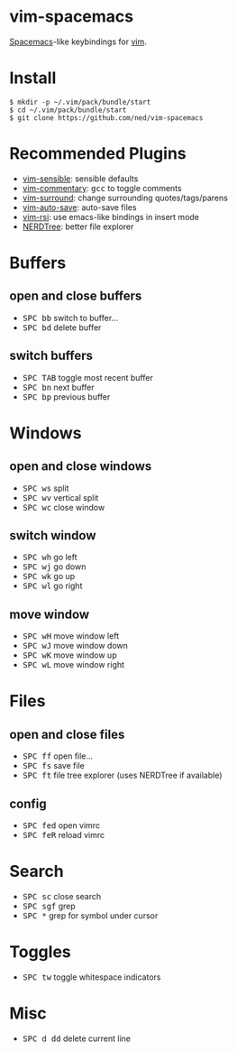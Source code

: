 # vim-spacemacs

[Spacemacs](http://spacemacs.org)-like keybindings for [vim](http://vim.org).

# Install

```
$ mkdir -p ~/.vim/pack/bundle/start
$ cd ~/.vim/pack/bundle/start
$ git clone https://github.com/ned/vim-spacemacs
```

# Recommended Plugins

- [vim-sensible](https://github.com/tpope/vim-sensible): sensible defaults
- [vim-commentary](https://github.com/tpope/vim-commentary): <kbd>gcc</kbd> to toggle comments
- [vim-surround](https://github.com/tpope/vim-surround): change surrounding quotes/tags/parens
- [vim-auto-save](https://github.com/vim-scripts/vim-auto-save): auto-save files
- [vim-rsi](https://github.com/tpope/vim-rsi): use emacs-like bindings in insert mode
- [NERDTree](https://github.com/scrooloose/nerdtree): better file explorer

# Buffers

## open and close buffers

- <kbd>SPC bb</kbd> switch to buffer…
- <kbd>SPC bd</kbd> delete buffer

## switch buffers
- <kbd>SPC TAB</kbd> toggle most recent buffer
- <kbd>SPC bn</kbd> next buffer
- <kbd>SPC bp</kbd> previous buffer


# Windows

## open and close windows

- <kbd>SPC ws</kbd> split
- <kbd>SPC wv</kbd> vertical split
- <kbd>SPC wc</kbd> close window

## switch window

- <kbd>SPC wh</kbd> go left
- <kbd>SPC wj</kbd> go down
- <kbd>SPC wk</kbd> go up
- <kbd>SPC wl</kbd> go right

## move window

- <kbd>SPC wH</kbd> move window left
- <kbd>SPC wJ</kbd> move window down
- <kbd>SPC wK</kbd> move window up
- <kbd>SPC wL</kbd> move window right


# Files

## open and close files

- <kbd>SPC ff</kbd> open file…
- <kbd>SPC fs</kbd> save file
- <kbd>SPC ft</kbd> file tree explorer (uses NERDTree if available)

## config

- <kbd>SPC fed</kbd> open vimrc
- <kbd>SPC feR</kbd> reload vimrc


# Search

- <kbd>SPC sc</kbd> close search
- <kbd>SPC sgf</kbd> grep
- <kbd>SPC *</kbd> grep for symbol under cursor


# Toggles

- <kbd>SPC tw</kbd> toggle whitespace indicators


# Misc

- <kbd>SPC d dd</kbd> delete current line
